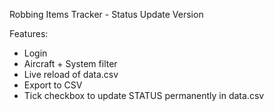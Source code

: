 Robbing Items Tracker - Status Update Version

Features:
- Login
- Aircraft + System filter
- Live reload of data.csv
- Export to CSV
- Tick checkbox to update STATUS permanently in data.csv